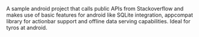 A sample android project that calls public APIs from Stackoverflow and makes use of basic features for android like SQLite integration, appcompat library for actionbar support and offline data serving capabilities. 
Ideal for tyros at android.
